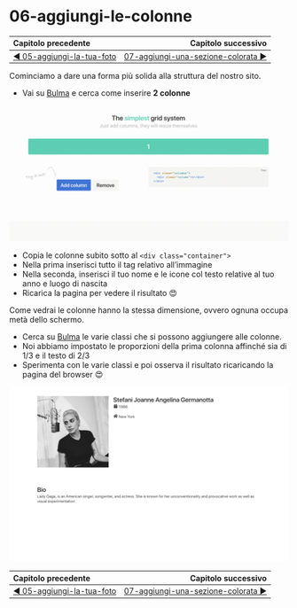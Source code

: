 # 06-aggiungi-le-colonne

| Capitolo precedente  | Capitolo successivo     |
| :--------------- | ---------------: |
| [◀︎ 05-aggiungi-la-tua-foto](../05-aggiungi-la-tua-foto)| [07-aggiungi-una-sezione-colorata ▶︎](../07-aggiungi-una-sezione-colorata) |

Cominciamo a dare una forma più solida alla struttura del nostro sito.

- Vai su [Bulma](https://bulma.io/documentation/) e cerca come inserire **2 colonne**

![Bulma columns](../assets/bulma-columns.gif)

- Copia le colonne subito sotto al `<div class="container">`
- Nella prima inserisci tutto il tag relativo all’immagine
- Nella seconda, inserisci il tuo nome e le icone col testo relative al tuo anno e luogo di nascita
- Ricarica la pagina per vedere il risultato 😍

Come vedrai le colonne hanno la stessa dimensione, ovvero ognuna occupa metà dello schermo.

- Cerca su [Bulma](https://bulma.io/documentation/) le varie classi che si possono aggiungere alle colonne.
- Noi abbiamo impostato le proporzioni della prima colonna affinché sia di 1/3 e il testo di 2/3
- Sperimenta con le varie classi e poi osserva il risultato ricaricando la pagina del browser 😍

<kbd>![06-image.png](../assets/Lessons/06-image.png)</kbd>

| Capitolo precedente  | Capitolo successivo     |
| :--------------- | ---------------: |
| [◀︎ 05-aggiungi-la-tua-foto](../05-aggiungi-la-tua-foto)| [07-aggiungi-una-sezione-colorata ▶︎](../07-aggiungi-una-sezione-colorata) |
